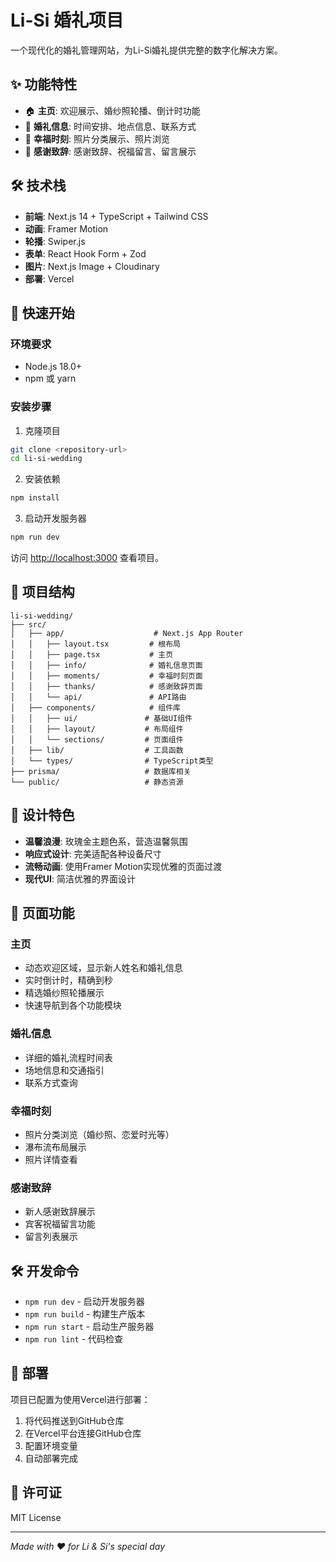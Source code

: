 # Li-Si 婚礼项目

一个现代化的婚礼管理网站，为Li-Si婚礼提供完整的数字化解决方案。

## ✨ 功能特性

- 🏠 **主页**: 欢迎展示、婚纱照轮播、倒计时功能
- 📅 **婚礼信息**: 时间安排、地点信息、联系方式
- 📸 **幸福时刻**: 照片分类展示、照片浏览
- 🙏 **感谢致辞**: 感谢致辞、祝福留言、留言展示

## 🛠️ 技术栈

- **前端**: Next.js 14 + TypeScript + Tailwind CSS
- **动画**: Framer Motion
- **轮播**: Swiper.js
- **表单**: React Hook Form + Zod
- **图片**: Next.js Image + Cloudinary
- **部署**: Vercel

## 🚀 快速开始

### 环境要求

- Node.js 18.0+
- npm 或 yarn

### 安装步骤

1. 克隆项目
```bash
git clone <repository-url>
cd li-si-wedding
```

2. 安装依赖
```bash
npm install
```

3. 启动开发服务器
```bash
npm run dev
```

访问 [http://localhost:3000](http://localhost:3000) 查看项目。

## 📁 项目结构

```
li-si-wedding/
├── src/
│   ├── app/                    # Next.js App Router
│   │   ├── layout.tsx         # 根布局
│   │   ├── page.tsx           # 主页
│   │   ├── info/              # 婚礼信息页面
│   │   ├── moments/           # 幸福时刻页面
│   │   ├── thanks/            # 感谢致辞页面
│   │   └── api/               # API路由
│   ├── components/            # 组件库
│   │   ├── ui/               # 基础UI组件
│   │   ├── layout/           # 布局组件
│   │   └── sections/         # 页面组件
│   ├── lib/                  # 工具函数
│   └── types/                # TypeScript类型
├── prisma/                   # 数据库相关
└── public/                   # 静态资源
```

## 🎨 设计特色

- **温馨浪漫**: 玫瑰金主题色系，营造温馨氛围
- **响应式设计**: 完美适配各种设备尺寸
- **流畅动画**: 使用Framer Motion实现优雅的页面过渡
- **现代UI**: 简洁优雅的界面设计

## 📱 页面功能

### 主页
- 动态欢迎区域，显示新人姓名和婚礼信息
- 实时倒计时，精确到秒
- 精选婚纱照轮播展示
- 快速导航到各个功能模块

### 婚礼信息
- 详细的婚礼流程时间表
- 场地信息和交通指引
- 联系方式查询

### 幸福时刻
- 照片分类浏览（婚纱照、恋爱时光等）
- 瀑布流布局展示
- 照片详情查看

### 感谢致辞
- 新人感谢致辞展示
- 宾客祝福留言功能
- 留言列表展示

## 🛠️ 开发命令

- `npm run dev` - 启动开发服务器
- `npm run build` - 构建生产版本
- `npm run start` - 启动生产服务器
- `npm run lint` - 代码检查

## 🚀 部署

项目已配置为使用Vercel进行部署：

1. 将代码推送到GitHub仓库
2. 在Vercel平台连接GitHub仓库
3. 配置环境变量
4. 自动部署完成

## 📄 许可证

MIT License

---

*Made with ❤️ for Li & Si's special day*
